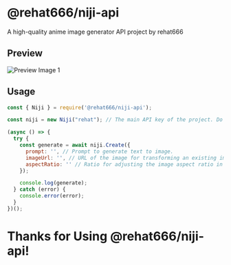 # @rehat666/niji-api

A high-quality anime image generator API project by rehat666

## Preview

![Preview Image 1](./images/image_1.png)

## Usage

```javascript
const { Niji } = require('@rehat666/niji-api');

const niji = new Niji("rehat"); // The main API key of the project. Do not change it!

(async () => {
  try {
    const generate = await niji.Create({
      prompt: '', // Prompt to generate text to image.
      imageUrl: '', // URL of the image for transforming an existing image with prompt.
      aspectRatio: '' // Ratio for adjusting the image aspect ratio in text to image. Not recommended for transforming existing images.
    });

    console.log(generate);
  } catch (error) {
    console.error(error);
  }
})();
```
# Thanks for Using @rehat666/niji-api!

